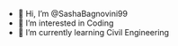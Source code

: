 - 👋 Hi, I’m @SashaBagnovini99
- 👀 I’m interested in Coding
- 🌱 I’m currently learning Civil Engineering

<!---
SashaBagnovini99/SashaBagnovini99 is a ✨ special ✨ repository because its `README.md` (this file) appears on your GitHub profile.
You can click the Preview link to take a look at your changes.
--->
